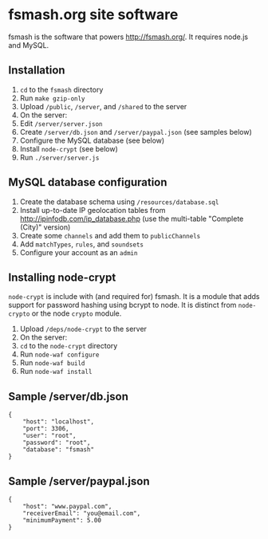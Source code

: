 fsmash.org site software
========================

fsmash is the software that powers <http://fsmash.org/>. It requires node.js and MySQL.

Installation
------------

1. `cd` to the `fsmash` directory
2. Run `make gzip-only`
3. Upload `/public`, `/server`, and `/shared` to the server
4. On the server:
5. Edit `/server/server.json`
6. Create `/server/db.json` and `/server/paypal.json` (see samples below)
7. Configure the MySQL database (see below)
8. Install `node-crypt` (see below)
9. Run `./server/server.js`

MySQL database configuration
----------------------------

1. Create the database schema using `/resources/database.sql`
2. Install up-to-date IP geolocation tables from <http://ipinfodb.com/ip_database.php> (use the multi-table "Complete (City)" version)
3. Create some `channels` and add them to `publicChannels`
4. Add `matchTypes`, `rules`, and `soundsets`
5. Configure your account as an `admin`

Installing node-crypt
---------------------

`node-crypt` is include with (and required for) fsmash. It is a module that adds support for password hashing using bcrypt to node. It is distinct from `node-crypto` or the node `crypto` module.

1. Upload `/deps/node-crypt` to the server
2. On the server:
3. `cd` to the `node-crypt` directory
4. Run `node-waf configure`
5. Run `node-waf build`
6. Run `node-waf install`

Sample /server/db.json
----------------------

	{
		"host": "localhost",
		"port": 3306,
		"user": "root",
		"password": "root",
		"database": "fsmash"
	}

Sample /server/paypal.json
--------------------------

	{
		"host": "www.paypal.com",
		"receiverEmail": "you@email.com",
		"minimumPayment": 5.00
	}
